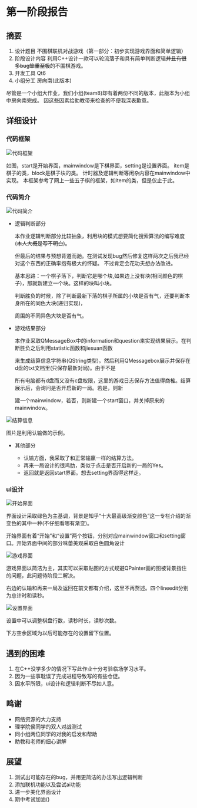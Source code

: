 # 第一阶段报告

## 摘要

1. 设计题目
不围棋联机对战游戏（第一部分：初步实现游戏界面和简单逻辑）
2. 阶段设计内容
利用C++设计一款可以轮流落子和具有简单判断逻辑~~并且有很多bug笨重至极~~的不围棋游戏。
3. 开发工具
Qt6
4. 小组分工
房向南(此版本)

尽管是一个小组大作业，我们小组(team8)却有着两份不同的版本，此版本为小组中房向南完成。
因这些因素给助教带来检查的不便我深表歉意。

## 详细设计

### 代码框架

![代码框架](http://m.qpic.cn/psc?/V13tRFxc0Vxo8W/ruAMsa53pVQWN7FLK88i5nWye3jR9EHevwHUQv7wFomC6eacn0NnMXpMGIPLqDQcH39iXP1ag5o7KsFO58wB2xUNI4SGvx*cgwr*BC304yE!/b&bo=aQLaBAAAAAADF4c!&rf=viewer_4)

如图，start是开始界面，mainwindow是下棋界面，setting是设置界面。
item是棋子的类，block是棋子块的类。
计时器及逻辑判断等闲杂内容在mainwindow中实现。
本框架参考了网上一些五子棋的框架，如item的类，但是仅止于此。

### 代码简介

![代码简介](http://m.qpic.cn/psc?/V13tRFxc0Vxo8W/ruAMsa53pVQWN7FLK88i5mktKFftinw5rFZeObyKhpYvHacYkyYo64QlUFnqupVK8jSR5KiRutl4.*Kf6qUMSuc7Lk*8iagGnCaqdW7kSlA!/b&bo=JAU4BAAAAAADNw8!&rf=viewer_4)

+ 逻辑判断部分

    本作业逻辑判断部分比较抽象，利用块的模式想要简化搜索算法的编写难度(~~本人大概是写不明白~~)。

    但最后的结果与预想背道而驰。在测试发现bug然后修复这样两次之后我已经对这个东西的正确率抱有极大的怀疑。
    不过肯定会花功夫想办法改进。

    基本思路：一个棋子落下，判断它是哪个块,如果边上没有块(相同颜色的棋子)，那就新建立一个块。这样的块叫小块。

    判断胜负的时候，除了判断最新下落的棋子所属的小块是否有气，还要判断本身所在的同色大块(递归实现)，

    周围的不同异色大块是否有气。

+ 游戏结果部分

    本作业采取QMessageBox中的information和question来实现结果展示。在判断胜负之后利用statistic函数和jiesuan函数

    来生成结算信息字符串(QString类型)。然后利用QMessagebox展示并保存在d盘的txt文档里(只保存最新对局)。由于不是

    所有电脑都有d盘而又没有c盘权限，这里的游戏日志保存方法值得商榷。结算展示后，会询问是否开启新的一局。若是，则新

    建一个mainwindow，若否，则新建一个start窗口，并关掉原来的mainwindow。

![结算信息](http://m.qpic.cn/psc?/V13tRFxc0Vxo8W/ruAMsa53pVQWN7FLK88i5mktKFftinw5rFZeObyKhpYGi0RKcf.5hq.dTUuyyl2dfllAVGGoxkxzL67xIAYjdmX.JNK3BguTYDYjcaEj7jw!/b&bo=0gFJAgAAAAADF6o!&rf=viewer_4)

图片是利用认输做的示例。

+ 其他部分

  + 认输方面，我采取了和正常输赢一样的结算方法。
  + 再来一局设计的很鸡肋，类似于点击是否开启新的一局的Yes。
  + 返回就是返回start界面。想去setting界面得这样走。

### ui设计

![开始界面](http://m.qpic.cn/psc?/V13tRFxc0Vxo8W/ruAMsa53pVQWN7FLK88i5mktKFftinw5rFZeObyKhpYJ2EFtY4DGt9uefx8oS9vQ18qkOr0m8cF7lu*nPbzfBkWUOjk21I7qvKbDTnYqSqo!/b&bo=NAUnBAAAAAADFyA!&rf=viewer_4)

  界面设计采取绿色为主基调，背景是知乎“十大最高级渐变颜色”这一专栏介绍的渐变色的其中一种(不仔细看哪有渐变)。

  开始界面有着“开始”和“设置”两个按钮，分别对应mainwindow窗口和setting窗口。开始界面中间的部分味蕾美观采取白色圆角设计

![游戏界面](http://m.qpic.cn/psc?/V13tRFxc0Vxo8W/ruAMsa53pVQWN7FLK88i5nWye3jR9EHevwHUQv7wFokAdjWrYi7DMK*MqARc9Y412Prpm9Yopc64isXnFg1PpQ9oiqeiUDEU8f2XtykS3Vc!/b&bo=AwU8AwAAAAADFws!&rf=viewer_4)

  游戏界面以简洁为主，其实可以采取贴图的方式规避QPainter画的图被背景挡住的问题，此问题待阶段二解决。

  右边的认输和再来一局及返回在前文都有介绍，这里不再赘述。四个lineedit分别为总计时和读秒。

![设置界面](http://m.qpic.cn/psc?/V13tRFxc0Vxo8W/ruAMsa53pVQWN7FLK88i5nWye3jR9EHevwHUQv7wFok4dDE0iOyZS176uVoERTGQo3h0EqZ8dof046aG2HSJvxjFCpPVSUf.Jd7AuoSJ0kY!/b&bo=NAUnBAAAAAADFyA!&rf=viewer_4)

  设置中可以调整棋盘行数，读秒时长，读秒次数。

  下方空余区域为以后可能存在的设置留下位置。

## 遇到的困难

1. 在C++没学多少的情况下写此作业十分考验临场学习水平。
2. 因为一些事耽误了完成进程导致写的有些仓促。
3. 因水平所限，ui设计和逻辑判断不尽如人意。

## 鸣谢

+ 网络资源的大力支持
+ 理学院侯同学的双人对战测试
+ 同小组两位同学的对我的启发和帮助
+ 助教和老师的细心讲解

## 展望

1. 测试出可能存在的bug，并用更简洁的办法写出逻辑判断
2. 添加联机功能以及尝试ai功能
3. 进一步美化界面设计
4. 期中考试加油()
